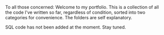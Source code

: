 To all those concerned:
Welcome to my portfolio. This is a collection of all the code I've written so far, regardless of condition, sorted into two categories for convenience. The folders are self explanatory.

SQL code has not been added at the moment. Stay tuned.
